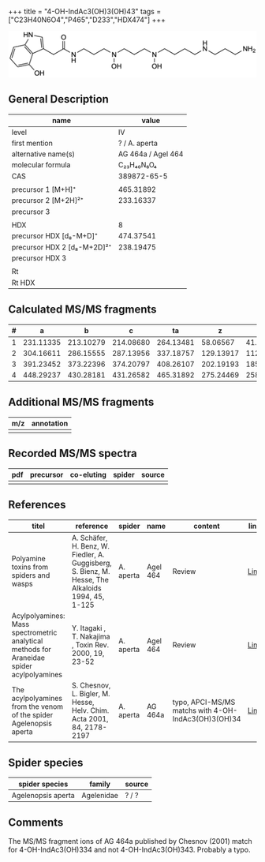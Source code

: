 +++
title = "4-OH-IndAc3(OH)3(OH)43"
tags = ["C23H40N6O4","P465","D233","HDX474"]
+++

![](/img/4-OH-IndAc3(OH)3(OH)43.png)

## General Description

| name                        | value              |
|-----------------------------|--------------------|
| level                       | IV                 |
| first mention               | ? / A. aperta      |
| alternative name(s)         | AG 464a / Agel 464 |
| molecular formula           | C₂₃H₄₀N₆O₄         |
| CAS                         | 389872-65-5        |
|                             |                    |
| precursor 1 [M+H]⁺          | 465.31892          |
| precursor 2 [M+2H]²⁺        | 233.16337          |
| precursor 3                 |                    |
|                             |                    |
| HDX                         | 8                  |
| precursor HDX   [d₈-M+D]⁺   | 474.37541          |
| precursor HDX 2 [d₈-M+2D]²⁺ | 238.19475          |
| precursor HDX 3             |                    |
|                             |                    |
| Rt                          |                    |
| Rt HDX                      |                    |

## Calculated MS/MS fragments

| # | a         | b         | c         | ta        | z         | y         | tz        |
|---|-----------|-----------|-----------|-----------|-----------|-----------|-----------|
| 1 | 231.11335 | 213.10279 | 214.08680 | 264.13481 | 58.06567  | 41.03912  | 75.09222  |
| 2 | 304.16611 | 286.15555 | 287.13956 | 337.18757 | 129.13917 | 112.11262 | 162.16063 |
| 3 | 391.23452 | 373.22396 | 374.20797 | 408.26107 | 202.19193 | 185.16538 | 235.21339 |
| 4 | 448.29237 | 430.28181 | 431.26582 | 465.31892 | 275.24469 | 258.21814 | 292.27124 |

## Additional MS/MS fragments

| m/z       | annotation |
|-----------|------------|
|           |            |

## Recorded MS/MS spectra

| pdf | precursor | co-eluting | spider    | source                              |
|-----|-----------|------------|-----------|-------------------------------------|
|     |           |            |           |                                     |

## References

| titel                                                                                     | reference                                                                                         | spider    | name     | content                                             | link                                                                                                                          |
|-------------------------------------------------------------------------------------------|---------------------------------------------------------------------------------------------------|-----------|----------|-----------------------------------------------------|-------------------------------------------------------------------------------------------------------------------------------|
| Polyamine toxins from spiders and wasps                                                   | A. Schäfer, H. Benz, W. Fiedler, A. Guggisberg, S. Bienz, M. Hesse, The Alkaloids 1994, 45, 1-125 | A. aperta | Agel 464 | Review                                              | [Link](https://www.sciencedirect.com/science/article/pii/S009995980860276X)                                                   |
| Acylpolyamines: Mass spectrometric analytical methods for Araneidae spider acylpolyamines | Y. Itagaki , T. Nakajima , Toxin Rev. 2000, 19, 23-52                                             | A. aperta | Agel 464 | Review                                              | [Link](https://www.tandfonline.com/doi/abs/10.1081/TXR-100100314)                                                             |
| The acylpolyamines from the venom of the spider Agelenopsis aperta                        | S. Chesnov, L. Bigler, M. Hesse, Helv. Chim. Acta 2001, 84, 2178-2197                             | A. aperta | AG 464a  | typo, APCI-MS/MS matchs with 4-OH-IndAc3(OH)3(OH)34 | [Link](https://onlinelibrary.wiley.com/doi/abs/10.1002/1522-2675%2820010815%2984%3A8%3C2178%3A%3AAID-HLCA2178%3E3.0.CO%3B2-N) |

## Spider species

| spider species     | family     | source |
|--------------------|------------|--------|
| Agelenopsis aperta | Agelenidae | ? / ?  |

## Comments
The MS/MS fragment ions of AG 464a published by Chesnov (2001) match for 4-OH-IndAc3(OH)334 and not 4-OH-IndAc3(OH)343. Probably a typo.